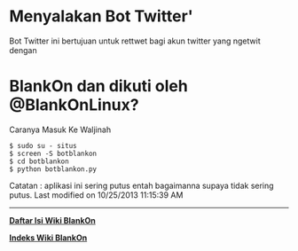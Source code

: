 # Menyalakan Bot Twitter'
Bot Twitter ini bertujuan untuk rettwet bagi akun twitter yang ngetwit dengan

# BlankOn dan dikuti oleh @BlankOnLinux?
Caranya Masuk Ke Waljinah

```
$ sudo su - situs
$ screen -S botblankon
$ cd botblankon
$ python botblankon.py
```

Catatan : aplikasi ini sering putus entah bagaimanna supaya tidak sering putus.
Last modified on 10/25/2013 11:15:39 AM
 
 
---
[**Daftar Isi Wiki BlankOn**](/wiki/DaftarIsi/index.html)
 
[**Indeks Wiki BlankOn**](/wiki/Indeks.html)
